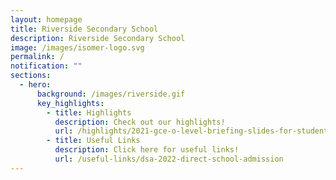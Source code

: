 ```yaml
---
layout: homepage
title: Riverside Secondary School
description: Riverside Secondary School
image: /images/isomer-logo.svg
permalink: /
notification: ""
sections:
  - hero:
      background: /images/riverside.gif
      key_highlights:
        - title: Highlights
          description: Check out our highlights!
          url: /highlights/2021-gce-o-level-briefing-slides-for-students
        - title: Useful Links
          description: Click here for useful links!
          url: /useful-links/dsa-2022-direct-school-admission
---
```

